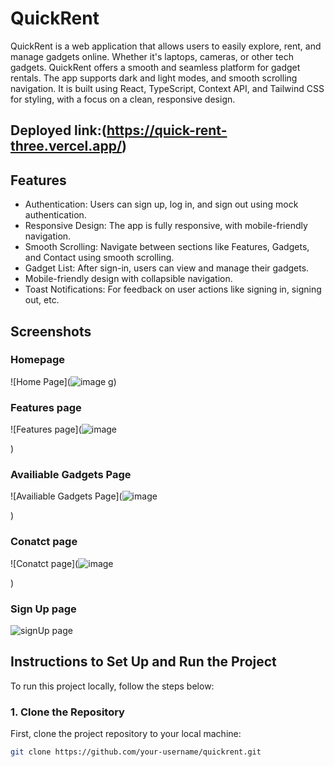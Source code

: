 # QuickRent

QuickRent is a web application that allows users to easily explore, rent, and manage gadgets online. Whether it's laptops, cameras, or other tech gadgets. QuickRent offers a smooth and seamless platform for gadget rentals. The app supports dark and light modes, and smooth scrolling navigation. It is built using React, TypeScript, Context API, and Tailwind CSS for styling, with a focus on a clean, responsive design.

## Deployed link:(https://quick-rent-three.vercel.app/)


## Features
- Authentication: Users can sign up, log in, and sign out using mock authentication.
- Responsive Design: The app is fully responsive, with mobile-friendly navigation.
- Smooth Scrolling: Navigate between sections like Features, Gadgets, and Contact using smooth scrolling.
- Gadget List: After sign-in, users can view and manage their gadgets.
- Mobile-friendly design with collapsible navigation.
- Toast Notifications: For feedback on user actions like signing in, signing out, etc.

## Screenshots

### Homepage

![Home Page](![image](https://github.com/user-attachments/assets/b8fde93a-0c8e-4ea6-8a69-6422cd9ce748)
g)

### Features page

![Features page](![image](https://github.com/user-attachments/assets/26e27ed1-6302-44b1-a7f2-6786436cec81)

)

### Availiable Gadgets Page

![Availiable Gadgets Page](![image](https://github.com/user-attachments/assets/ad0bccb8-2ff0-4a11-9e2a-09da3758c139)

)

### Conatct page

![Conatct page](![image](https://github.com/user-attachments/assets/6c8b341f-c323-49ff-b595-05c3a1a01d01)

)

### Sign Up page

![signUp page](![image](https://github.com/user-attachments/assets/267c0051-8c46-4d1e-8fd8-fea1ff010975)
)

## Instructions to Set Up and Run the Project

To run this project locally, follow the steps below:

### 1. Clone the Repository

First, clone the project repository to your local machine:

```bash
git clone https://github.com/your-username/quickrent.git
